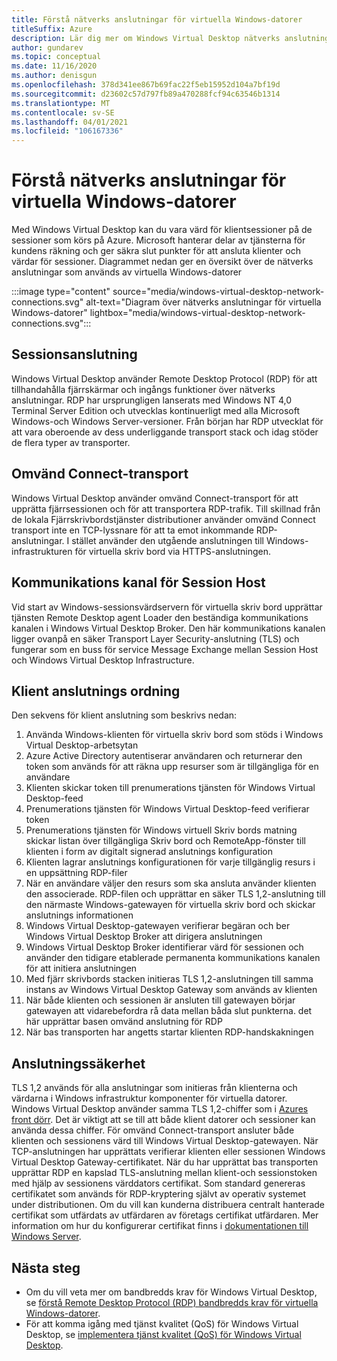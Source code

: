 ```yaml
---
title: Förstå nätverks anslutningar för virtuella Windows-datorer
titleSuffix: Azure
description: Lär dig mer om Windows Virtual Desktop nätverks anslutning
author: gundarev
ms.topic: conceptual
ms.date: 11/16/2020
ms.author: denisgun
ms.openlocfilehash: 378d341ee867b69fac22f5eb15952d104a7bf19d
ms.sourcegitcommit: d23602c57d797fb89a470288fcf94c63546b1314
ms.translationtype: MT
ms.contentlocale: sv-SE
ms.lasthandoff: 04/01/2021
ms.locfileid: "106167336"
---
```

# <a name="understanding-windows-virtual-desktop-network-connectivity"></a>Förstå nätverks anslutningar för virtuella Windows-datorer

Med Windows Virtual Desktop kan du vara värd för klientsessioner på de sessioner som körs på Azure. Microsoft hanterar delar av tjänsterna för kundens räkning och ger säkra slut punkter för att ansluta klienter och värdar för sessioner. Diagrammet nedan ger en översikt över de nätverks anslutningar som används av virtuella Windows-datorer

:::image type="content" source="media/windows-virtual-desktop-network-connections.svg" alt-text="Diagram över nätverks anslutningar för virtuella Windows-datorer" lightbox="media/windows-virtual-desktop-network-connections.svg":::

## <a name="session-connectivity"></a>Sessionsanslutning

Windows Virtual Desktop använder Remote Desktop Protocol (RDP) för att tillhandahålla fjärrskärmar och ingångs funktioner över nätverks anslutningar. RDP har ursprungligen lanserats med Windows NT 4,0 Terminal Server Edition och utvecklas kontinuerligt med alla Microsoft Windows-och Windows Server-versioner. Från början har RDP utvecklat för att vara oberoende av dess underliggande transport stack och idag stöder de flera typer av transporter.

## <a name="reverse-connect-transport"></a>Omvänd Connect-transport

Windows Virtual Desktop använder omvänd Connect-transport för att upprätta fjärrsessionen och för att transportera RDP-trafik. Till skillnad från de lokala Fjärrskrivbordstjänster distributioner använder omvänd Connect transport inte en TCP-lyssnare för att ta emot inkommande RDP-anslutningar. I stället använder den utgående anslutningen till Windows-infrastrukturen för virtuella skriv bord via HTTPS-anslutningen.

## <a name="session-host-communication-channel"></a>Kommunikations kanal för Session Host

Vid start av Windows-sessionsvärdservern för virtuella skriv bord upprättar tjänsten Remote Desktop agent Loader den beständiga kommunikations kanalen i Windows Virtual Desktop Broker. Den här kommunikations kanalen ligger ovanpå en säker Transport Layer Security-anslutning (TLS) och fungerar som en buss för service Message Exchange mellan Session Host och Windows Virtual Desktop Infrastructure.

## <a name="client-connection-sequence"></a>Klient anslutnings ordning

Den sekvens för klient anslutning som beskrivs nedan:

1. Använda Windows-klienten för virtuella skriv bord som stöds i Windows Virtual Desktop-arbetsytan
2. Azure Active Directory autentiserar användaren och returnerar den token som används för att räkna upp resurser som är tillgängliga för en användare
3. Klienten skickar token till prenumerations tjänsten för Windows Virtual Desktop-feed
4. Prenumerations tjänsten för Windows Virtual Desktop-feed verifierar token
5. Prenumerations tjänsten för Windows virtuell Skriv bords matning skickar listan över tillgängliga Skriv bord och RemoteApp-fönster till klienten i form av digitalt signerad anslutnings konfiguration
6. Klienten lagrar anslutnings konfigurationen för varje tillgänglig resurs i en uppsättning RDP-filer
7. När en användare väljer den resurs som ska ansluta använder klienten den associerade. RDP-filen och upprättar en säker TLS 1,2-anslutning till den närmaste Windows-gatewayen för virtuella skriv bord och skickar anslutnings informationen
8. Windows Virtual Desktop-gatewayen verifierar begäran och ber Windows Virtual Desktop Broker att dirigera anslutningen
9. Windows Virtual Desktop Broker identifierar värd för sessionen och använder den tidigare etablerade permanenta kommunikations kanalen för att initiera anslutningen
10. Med fjärr skrivbords stacken initieras TLS 1,2-anslutningen till samma instans av Windows Virtual Desktop Gateway som används av klienten
11. När både klienten och sessionen är ansluten till gatewayen börjar gatewayen att vidarebefordra rå data mellan båda slut punkterna. det här upprättar basen omvänd anslutning för RDP
12. När bas transporten har angetts startar klienten RDP-handskakningen

## <a name="connection-security"></a>Anslutningssäkerhet

TLS 1,2 används för alla anslutningar som initieras från klienterna och värdarna i Windows infrastruktur komponenter för virtuella datorer. Windows Virtual Desktop använder samma TLS 1,2-chiffer som i [Azures front dörr](../frontdoor/front-door-faq.yml#what-are-the-current-cipher-suites-supported-by-azure-front-door-). Det är viktigt att se till att både klient datorer och sessioner kan använda dessa chiffer.
För omvänd Connect-transport ansluter både klienten och sessionens värd till Windows Virtual Desktop-gatewayen. När TCP-anslutningen har upprättats verifierar klienten eller sessionen Windows Virtual Desktop Gateway-certifikatet.
När du har upprättat bas transporten upprättar RDP en kapslad TLS-anslutning mellan klient-och sessionstoken med hjälp av sessionens värddators certifikat. Som standard genereras certifikatet som används för RDP-kryptering självt av operativ systemet under distributionen. Om du vill kan kunderna distribuera centralt hanterade certifikat som utfärdats av utfärdaren av företags certifikat utfärdaren. Mer information om hur du konfigurerar certifikat finns i [dokumentationen till Windows Server](/troubleshoot/windows-server/remote/remote-desktop-listener-certificate-configurations).

## <a name="next-steps"></a>Nästa steg

* Om du vill veta mer om bandbredds krav för Windows Virtual Desktop, se [förstå Remote Desktop Protocol (RDP) bandbredds krav för virtuella Windows-datorer](rdp-bandwidth.md).
* För att komma igång med tjänst kvalitet (QoS) för Windows Virtual Desktop, se [implementera tjänst kvalitet (QoS) för Windows Virtual Desktop](rdp-quality-of-service-qos.md).
